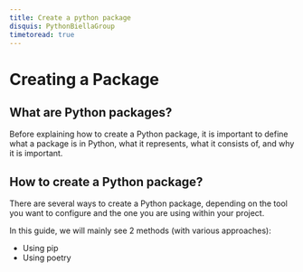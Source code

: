 ```yaml
---
title: Create a python package
disquis: PythonBiellaGroup
timetoread: true
---
```


# Creating a Package

## What are Python packages?
Before explaining how to create a Python package, it is important to define what a package is in Python, what it represents, what it consists of, and why it is important.

## How to create a Python package?
There are several ways to create a Python package, depending on the tool you want to configure and the one you are using within your project.

In this guide, we will mainly see 2 methods (with various approaches):

* Using pip
* Using poetry